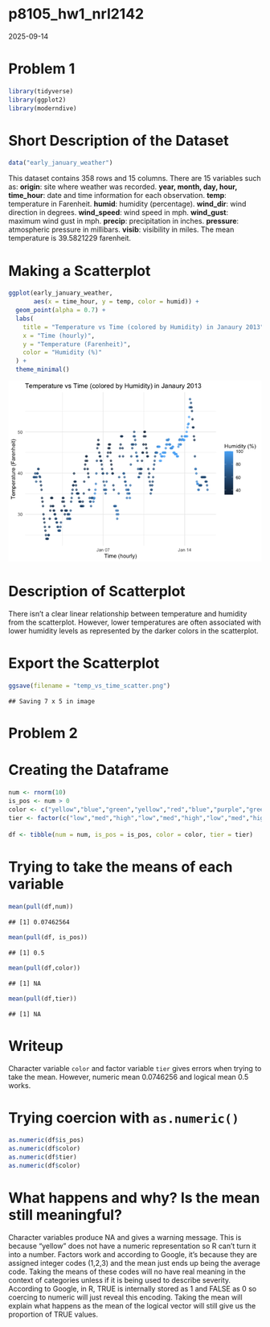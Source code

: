 p8105_hw1_nrl2142
================
2025-09-14

# Problem 1

``` r
library(tidyverse)
library(ggplot2)
library(moderndive)
```

# Short Description of the Dataset

``` r
data("early_january_weather")
```

This dataset contains 358 rows and 15 columns. There are 15 variables
such as: **origin**: site where weather was recorded. **year, month,
day, hour, time_hour**: date and time information for each observation.
**temp**: temperature in Farenheit. **humid**: humidity (percentage).
**wind_dir**: wind direction in degrees. **wind_speed**: wind speed in
mph. **wind_gust**: maximum wind gust in mph. **precip**: precipitation
in inches. **pressure**: atmospheric pressure in millibars. **visib**:
visibility in miles. The mean temperature is 39.5821229 farenheit.

# Making a Scatterplot

``` r
ggplot(early_january_weather,
       aes(x = time_hour, y = temp, color = humid)) +
  geom_point(alpha = 0.7) +
  labs(
    title = "Temperature vs Time (colored by Humidity) in Janaury 2013",
    x = "Time (hourly)",
    y = "Temperature (Farenheit)",
    color = "Humidity (%)"
  ) +
  theme_minimal()
```

![](p8105_hw1_nrl2142_files/figure-gfm/unnamed-chunk-3-1.png)<!-- -->

# Description of Scatterplot

There isn’t a clear linear relationship between temperature and humidity
from the scatterplot. However, lower temperatures are often associated
with lower humidity levels as represented by the darker colors in the
scatterplot.

# Export the Scatterplot

``` r
ggsave(filename = "temp_vs_time_scatter.png")
```

    ## Saving 7 x 5 in image

# Problem 2

# Creating the Dataframe

``` r
num <- rnorm(10)
is_pos <- num > 0
color <- c("yellow","blue","green","yellow","red","blue","purple","green","yellow","red")
tier <- factor(c("low","med","high","low","med","high","low","med","high","low"),levels = c("low,","med","high"))

df <- tibble(num = num, is_pos = is_pos, color = color, tier = tier)
```

# Trying to take the means of each variable

``` r
mean(pull(df,num))
```

    ## [1] 0.07462564

``` r
mean(pull(df, is_pos))
```

    ## [1] 0.5

``` r
mean(pull(df,color))
```

    ## [1] NA

``` r
mean(pull(df,tier))
```

    ## [1] NA

# Writeup

Character variable `color` and factor variable `tier` gives errors when
trying to take the mean. However, numeric mean 0.0746256 and logical
mean 0.5 works.

# Trying coercion with `as.numeric()`

``` r
as.numeric(df$is_pos)
as.numeric(df$color)
as.numeric(df$tier)
as.numeric(df$color)
```

# What happens and why? Is the mean still meaningful?

Character variables produce NA and gives a warning message. This is
because “yellow” does not have a numeric representation so R can’t turn
it into a number. Factors work and according to Google, it’s because
they are assigned integer codes (1,2,3) and the mean just ends up being
the average code. Taking the means of these codes will no have real
meaning in the context of categories unless if it is being used to
describe severity. According to Google, in R, TRUE is internally stored
as 1 and FALSE as 0 so coercing to numeric will just reveal this
encoding. Taking the mean will explain what happens as the mean of the
logical vector will still give us the proportion of TRUE values.
